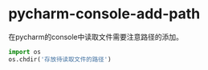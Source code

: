 # pycharm-console-add-path
在pycharm的console中读取文件需要注意路径的添加。
```python
import os
os.chdir('存放待读取文件的路径')
```

